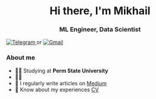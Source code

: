 <div id="header" align="center">
	<h1>Hi there, I'm Mikhail</h1>
	<h3>ML Engineer, Data Scientist</h3>
</div>
<div id="socials" align="left">
  <a href="https://t.me/velar27">
      <img src="https://img.shields.io/badge/Telegram-blue?style=flat-square&logo=telegram&logoColor=white" alt="Telegram"/>
  </a>
   or 
  <a href=mailto:kuznecovmihail2019@gmail.com>
      <img src="https://img.shields.io/badge/Gmail-red?style=flat-square&logo=gmail&logoColor=white" alt="Gmail"/>
  </a>

### About me
- 🧑‍🎓 Studying at **Perm State University**
- 👨‍💻 
- 📝 I regularly write articles on [Medium](medium-link)
- 📄 Know about my experiences [CV](cv-link)
